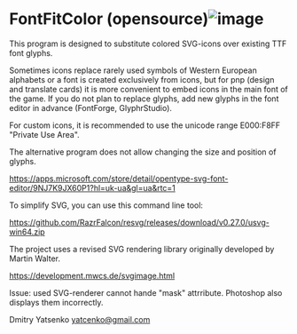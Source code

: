 # FontFitColor (opensource)![image](https://user-images.githubusercontent.com/29166758/222115375-ee3f6f29-48ac-4fbe-b2d0-c30ad9664576.png)


This program is designed to substitute colored SVG-icons over existing TTF font glyphs.

Sometimes icons replace rarely used symbols of Western European alphabets or a font is created exclusively from icons, but for pnp (design and translate cards) it is more convenient to embed icons in the main font of the game. 
If you do not plan to replace glyphs, add new glyphs in the font editor in advance (FontForge, GlyphrStudio). 

For custom icons, it is recommended to use the unicode range E000:F8FF "Private Use Area".

The alternative program does not allow changing the size and position of glyphs.

https://apps.microsoft.com/store/detail/opentype-svg-font-editor/9NJ7K9JX60P1?hl=uk-ua&gl=ua&rtc=1

To simplify SVG, you can use this command line tool:

https://github.com/RazrFalcon/resvg/releases/download/v0.27.0/usvg-win64.zip

The project uses a revised SVG rendering library originally developed by Martin Walter.

https://development.mwcs.de/svgimage.html

Issue: used SVG-renderer cannot hande "mask" attrribute. Photoshop also displays them incorrectly.

Dmitry Yatsenko <yatcenko@gmail.com>
